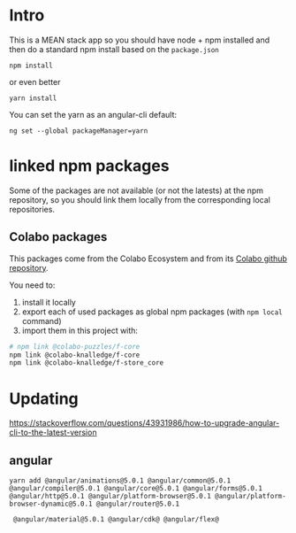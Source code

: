 # Intro

This is a MEAN stack app so you should have node + npm installed and then do a standard npm install based on the `package.json`

`npm install`

or even better

`yarn install`

You can set the yarn as an angular-cli default:

`ng set --global packageManager=yarn`

# linked npm packages

Some of the packages are not available (or not the latests) at the npm repository, so you should link them locally from the corresponding local repositories.

## Colabo packages

This packages come from the Colabo Ecosystem and from its [Colabo github repository](https://github.com/cha-os/knalledge).

You need to:

1. install it locally
2. export each of used packages as global npm packages (with `npm local` command)
3. import them in this project with:

```sh
# npm link @colabo-puzzles/f-core
npm link @colabo-knalledge/f-core
npm link @colabo-knalledge/f-store_core
```

# Updating

https://stackoverflow.com/questions/43931986/how-to-upgrade-angular-cli-to-the-latest-version

## angular

`yarn add @angular/animations@5.0.1 @angular/common@5.0.1 @angular/compiler@5.0.1 @angular/core@5.0.1 @angular/forms@5.0.1 @angular/http@5.0.1 @angular/platform-browser@5.0.1 @angular/platform-browser-dynamic@5.0.1 @angular/router@5.0.1`

` @angular/material@5.0.1
@angular/cdk@
@angular/flex@`
